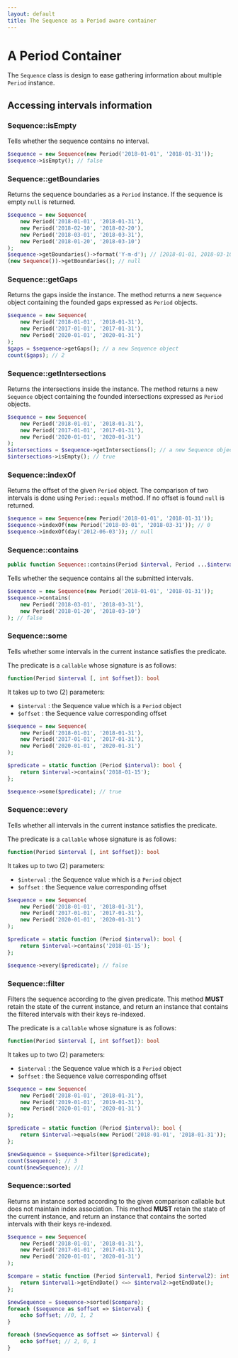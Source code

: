 ```yaml
---
layout: default
title: The Sequence as a Period aware container
---
```


# A Period Container

The `Sequence` class is design to ease gathering information about multiple `Period` instance.

## Accessing intervals information

### Sequence::isEmpty

Tells whether the sequence contains no interval.

~~~php
$sequence = new Sequence(new Period('2018-01-01', '2018-01-31'));
$sequence->isEmpty(); // false
~~~

### Sequence::getBoundaries

Returns the sequence boundaries as a `Period` instance. If the sequence is empty `null` is returned.

~~~php
$sequence = new Sequence(
    new Period('2018-01-01', '2018-01-31'),
    new Period('2018-02-10', '2018-02-20'),
    new Period('2018-03-01', '2018-03-31'),
    new Period('2018-01-20', '2018-03-10')
);
$sequence->getBoundaries()->format('Y-m-d'); // [2018-01-01, 2018-03-10)
(new Sequence())->getBoundaries(); // null
~~~

### Sequence::getGaps

Returns the gaps inside the instance. The method returns a new `Sequence` object containing the founded
gaps expressed as `Period` objects.

~~~php
$sequence = new Sequence(
    new Period('2018-01-01', '2018-01-31'),
    new Period('2017-01-01', '2017-01-31'),
    new Period('2020-01-01', '2020-01-31')
);
$gaps = $sequence->getGaps(); // a new Sequence object
count($gaps); // 2
~~~

### Sequence::getIntersections

Returns the intersections inside the instance. The method returns a new `Sequence` object containing the founded
intersections expressed as `Period` objects.

~~~php
$sequence = new Sequence(
    new Period('2018-01-01', '2018-01-31'),
    new Period('2017-01-01', '2017-01-31'),
    new Period('2020-01-01', '2020-01-31')
);
$intersections = $sequence->getIntersections(); // a new Sequence object
$intersections->isEmpty(); // true
~~~

### Sequence::indexOf

Returns the offset of the given `Period` object. The comparison of two intervals is done using `Period::equals` method. If no offset is found `null` is returned.

~~~php
$sequence = new Sequence(new Period('2018-01-01', '2018-01-31'));
$sequence->indexOf(new Period('2018-03-01', '2018-03-31')); // 0
$sequence->indexOf(day('2012-06-03')); // null
~~~

### Sequence::contains

~~~php
public function Sequence::contains(Period $interval, Period ...$intervals);
~~~

Tells whether the sequence contains all the submitted intervals.

~~~php
$sequence = new Sequence(new Period('2018-01-01', '2018-01-31'));
$sequence->contains(
    new Period('2018-03-01', '2018-03-31'),
    new Period('2018-01-20', '2018-03-10')
); // false
~~~

### Sequence::some

Tells whether some intervals in the current instance satisfies the predicate.

The predicate is a `callable` whose signature is as follows:

~~~php
function(Period $interval [, int $offset]): bool
~~~

It takes up to two (2) parameters:

- `$interval` : the Sequence value which is a `Period` object
- `$offset` : the Sequence value corresponding offset

~~~php
$sequence = new Sequence(
    new Period('2018-01-01', '2018-01-31'),
    new Period('2017-01-01', '2017-01-31'),
    new Period('2020-01-01', '2020-01-31')
);

$predicate = static function (Period $interval): bool {
    return $interval->contains('2018-01-15');
};

$sequence->some($predicate); // true
~~~

### Sequence::every

Tells whether all intervals in the current instance satisfies the predicate.

The predicate is a `callable` whose signature is as follows:

~~~php
function(Period $interval [, int $offset]): bool
~~~

It takes up to two (2) parameters:

- `$interval` : the Sequence value which is a `Period` object
- `$offset` : the Sequence value corresponding offset

~~~php
$sequence = new Sequence(
    new Period('2018-01-01', '2018-01-31'),
    new Period('2017-01-01', '2017-01-31'),
    new Period('2020-01-01', '2020-01-31')
);

$predicate = static function (Period $interval): bool {
    return $interval->contains('2018-01-15');
};

$sequence->every($predicate); // false
~~~

### Sequence::filter

Filters the sequence according to the given predicate. This method **MUST** retain the state of the current instance, and return an instance that contains the filtered intervals with their keys re-indexed.

The predicate is a `callable` whose signature is as follows:

~~~php
function(Period $interval [, int $offset]): bool
~~~

It takes up to two (2) parameters:

- `$interval` : the Sequence value which is a `Period` object
- `$offset` : the Sequence value corresponding offset

~~~php
$sequence = new Sequence(
    new Period('2018-01-01', '2018-01-31'),
    new Period('2019-01-01', '2019-01-31'),
    new Period('2020-01-01', '2020-01-31')
);

$predicate = static function (Period $interval): bool {
    return $interval->equals(new Period('2018-01-01', '2018-01-31'));
};

$newSequence = $sequence->filter($predicate);
count($sequence); // 3
count($newSequence); //1
~~~

### Sequence::sorted

Returns an instance sorted according to the given comparison callable but does not maintain index association. This method **MUST** retain the state of the current instance, and return an instance that contains the sorted intervals with their keys re-indexed.

~~~php
$sequence = new Sequence(
    new Period('2018-01-01', '2018-01-31'),
    new Period('2017-01-01', '2017-01-31'),
    new Period('2020-01-01', '2020-01-31')
);

$compare = static function (Period $interval1, Period $interval2): int {
    return $interval1->getEndDate() <=> $interval2->getEndDate();
};

$newSequence = $sequence->sorted($compare);
foreach ($sequence as $offset => $interval) {
    echo $offset; //0, 1, 2
}

foreach ($newSequence as $offset => $interval) {
    echo $offset; // 2, 0, 1
}
~~~
